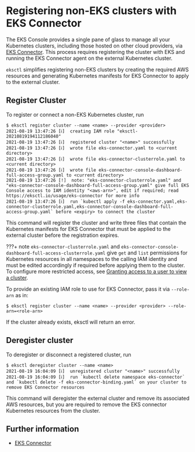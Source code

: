 # Registering non-EKS clusters with EKS Connector
The EKS Console provides a single pane of glass to manage all your Kubernetes clusters, including those hosted on
other cloud providers, via [EKS Connector][eks-user-guide]. This process requires registering the cluster with EKS and running the
EKS Connector agent on the external Kubernetes cluster.

`eksctl` simplifies registering non-EKS clusters by creating the required AWS resources and generating Kubernetes manifests
for EKS Connector to apply to the external cluster.


## Register Cluster
To register or connect a non-EKS Kubernetes cluster, run

```shell
$ eksctl register cluster --name <name> --provider <provider>
2021-08-19 13:47:26 [ℹ]  creating IAM role "eksctl-20210819194112186040"
2021-08-19 13:47:26 [ℹ]  registered cluster "<name>" successfully
2021-08-19 13:47:26 [ℹ]  wrote file eks-connector.yaml to <current directory>
2021-08-19 13:47:26 [ℹ]  wrote file eks-connector-clusterrole.yaml to <current directory>
2021-08-19 13:47:26 [ℹ]  wrote file eks-connector-console-dashboard-full-access-group.yaml to <current directory>
2021-08-19 13:47:26 [!]  note: "eks-connector-clusterrole.yaml" and "eks-connector-console-dashboard-full-access-group.yaml" give full EKS Console access to IAM identity "<aws-arn>", edit if required; read https://eksctl.io/usage/eks-connector for more info
2021-08-19 13:47:26 [ℹ]  run `kubectl apply -f eks-connector.yaml,eks-connector-clusterrole.yaml,eks-connector-console-dashboard-full-access-group.yaml` before <expiry> to connect the cluster

```

This command will register the cluster and write three files that contain the Kubernetes manifests for EKS Connector
that must be applied to the external cluster before the registration expires.

???+ note
    `eks-connector-clusterrole.yaml` and `eks-connector-console-dashboard-full-access-clusterrole.yaml` give `get` and `list` permissions for Kubernetes resources
    in all namespaces to the calling IAM identity and must be edited accordingly if required before applying them to the cluster.
    To configure more restricted access, see [Granting access to a user to view a cluster](https://docs.aws.amazon.com/eks/latest/userguide/connector-grant-access.html).

To provide an existing IAM role to use for EKS Connector, pass it via `--role-arn` as in:

```shell
$ eksctl register cluster --name <name> --provider <provider> --role-arn=<role-arn>
```


If the cluster already exists, eksctl will return an error.


## Deregister cluster

To deregister or disconnect a registered cluster, run

```shell
$ eksctl deregister cluster --name <name>
2021-08-19 16:04:09 [ℹ]  unregistered cluster "<name>" successfully
2021-08-19 16:04:09 [ℹ]  run `kubectl delete namespace eks-connector` and `kubectl delete -f eks-connector-binding.yaml` on your cluster to remove EKS Connector resources
```

This command will deregister the external cluster and remove its associated AWS resources, but you are required to remove the
EKS connector Kubernetes resources from the cluster.


## Further information

- [EKS Connector][eks-user-guide]

[eks-user-guide]: https://docs.aws.amazon.com/eks/latest/userguide/eks-connector.html
